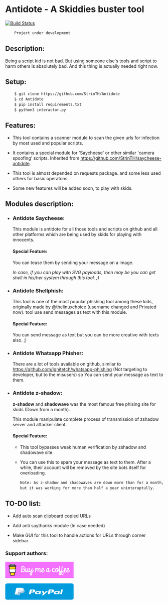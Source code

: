 # Antidote - A Skiddies buster tool

[![Build Status](https://travis-ci.com/StrinTH/SkidSTER.svg?branch=master)](https://travis-ci.com/StrinTH/SkidSTER)

```sh
    Project under development
```

## Description:

Being a script kid is not bad. But using someone else's tools and script to harm others is absolutely bad. And this thing is actually needed right now.

## Setup:

```sh
    $ git clone https://github.com/StrinTH/Antidote
    $ cd Antidote
    $ pip install requirements.txt
    $ python3 interactor.py

```

## Features:

* This tool contains a scanner module to scan the given urls for infection by most used and popular scripts.

* It contains a special module for 'Saycheese' or other similar 'camera spoofing' scripts. Inherited from <https://github.com/StrinTH/saycheese-antidote>.

* This tool is almost depended on requests package. and some less used others for basic operatons.

* Some new features will be added soon, to play with skids.

## Modules description:

* ### Antidote Saycheese:

    This module is antidote for all those tools and scripts on github and all other platforms which are being used by skids for playing with innocents.

    #### Special Feature:

    You can tease them by sending your message on a image.

    *In case, if you can play with SVG payloads, then may be you can get shell in his/her system through this tool. ;)*

* ### Antidote Shellphish:

    This tool is one of the most popular phishing tool among these kids, originally made by @thelinuxchoice (username changed  and Privated now).
    tool use send messages as text with this module.

    #### Special Feature:

    You can send message as text but you can be more creative with texts also. ;)

* ### Antidote Whatsapp Phisher:

    There are a lot of tools available on github, similar to
    <https://github.com/Ignitetch/whatsapp-phishing> (Not targeting to developer, but to the misusers)
    so You can send your message as text to them.

* ### Antidote z-shadow:

    **z-shadow** and **shadowave** was the most famous free phising site for skids (Down from a month).

    This module manipulate complete process of transmission of zshadow server and attacker client.

    #### Special Feature:
    
    * This tool bypasses weak human verification by zshadow and shadowave site.
    
    * You can use this to spam your message as text to them. After a while, their account will be removed by the site bots itself for overloading.

        ```sh
        Note: As z-shadow and shadowaves are down more than for a month, this tool is not tested so much. 
        but it was working for more than half a year uninteruptully.
        ```

## TO-DO list:

* Add auto scan clipboard copied URLs

* Add anti saythanks module (In case needed)

* Make GUI for this tool to handle actions for URLs through corner sidebar.

### **Support authors**:

[![Donate](./assets/default-pink.png)](https://www.buymeacoffee.com/6dciIwk)

[![Donate](./assets/-460.png)](https://paypal.me/0x0is1?locale.x=en_GB)